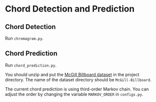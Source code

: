 # Chord Detection and Prediction

## Chord Detection
Run `chromagram.py`.

## Chord Prediction
Run `chord_prediction.py`.

You should unzip and put the [McGill Billboard dataset](https://www.dropbox.com/s/2lvny9ves8kns4o/billboard-2.0-salami_chords.tar.gz?dl=1) in the project directory.
The name of the dataset directory should be `McGill-Billboard`.

The current chord prediction is using third-order Markov chain.
You can adjust the order by changing the variable `MARKOV_ORDER` in `configs.py`.
